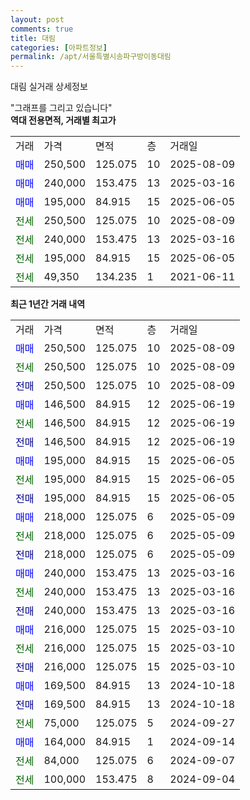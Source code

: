 ```yaml
---
layout: post
comments: true
title: 대림
categories: [아파트정보]
permalink: /apt/서울특별시송파구방이동대림
---
```


대림 실거래 상세정보

<script type="text/javascript">
  google.charts.load('current', {'packages':['line', 'corechart']});
  google.charts.setOnLoadCallback(drawChart);

  function drawChart() {
    var data = new google.visualization.DataTable();
    data.addColumn('date', '거래일');
    data.addColumn('number', "매매");
    data.addColumn('number', "전세");
    data.addColumn('number', "전매");

    data.addRows([[new Date(Date.parse("2025-08-09")), 250500, null, null], [new Date(Date.parse("2025-08-09")), null, 250500, null], [new Date(Date.parse("2025-08-09")), null, null, 250500], [new Date(Date.parse("2025-06-19")), 146500, null, null], [new Date(Date.parse("2025-06-19")), null, 146500, null], [new Date(Date.parse("2025-06-19")), null, null, 146500], [new Date(Date.parse("2025-06-05")), 195000, null, null], [new Date(Date.parse("2025-06-05")), null, 195000, null], [new Date(Date.parse("2025-06-05")), null, null, 195000], [new Date(Date.parse("2025-05-09")), 218000, null, null], [new Date(Date.parse("2025-05-09")), null, 218000, null], [new Date(Date.parse("2025-05-09")), null, null, 218000], [new Date(Date.parse("2025-03-16")), 240000, null, null], [new Date(Date.parse("2025-03-16")), null, 240000, null], [new Date(Date.parse("2025-03-16")), null, null, 240000], [new Date(Date.parse("2025-03-10")), 216000, null, null], [new Date(Date.parse("2025-03-10")), null, 216000, null], [new Date(Date.parse("2025-03-10")), null, null, 216000], [new Date(Date.parse("2024-10-18")), 169500, null, null], [new Date(Date.parse("2024-10-18")), null, null, 169500], [new Date(Date.parse("2024-09-27")), null, 75000, null], [new Date(Date.parse("2024-09-14")), 164000, null, null], [new Date(Date.parse("2024-09-07")), null, 84000, null], [new Date(Date.parse("2024-09-04")), null, 100000, null]]);

    var options = {
      hAxis: {
        format: 'yyyy/MM/dd'
      },    
      lineWidth: 0,
      pointsVisible: true,    
      title: '최근 1년간 유형별 실거래가 분포',
      legend: { position: 'bottom' }
    };

    var formatter = new google.visualization.NumberFormat({pattern:'###,###'} );
    formatter.format(data, 1);
    formatter.format(data, 2);
    
    setTimeout(function() {
        var chart = new google.visualization.LineChart(document.getElementById('columnchart_material'));
        chart.draw(data, (options));
        document.getElementById('loading').style.display = 'none';
    }, 200);
  }
</script>


<div id="loading" style="z-index:20; display: block; margin-left: 0px">"그래프를 그리고 있습니다"</div>
<div id="columnchart_material" style="width: 95%; margin-left: 0px; display: block"></div>
<!-- contents start -->
<b>역대 전용면적, 거래별 최고가</b>
<table class="sortable">
    <tr>
      <td>거래</td>
      <td>가격</td>
      <td>면적</td>
      <td>층</td>
      <td>거래일</td>
    </tr>
        <tr>
          <td><a style="color: blue">매매</a></td>
          <td>250,500</td>
          <td>125.075</td>
          <td>10</td>
          <td>2025-08-09</td>
        </tr>            <tr>
          <td><a style="color: blue">매매</a></td>
          <td>240,000</td>
          <td>153.475</td>
          <td>13</td>
          <td>2025-03-16</td>
        </tr>            <tr>
          <td><a style="color: blue">매매</a></td>
          <td>195,000</td>
          <td>84.915</td>
          <td>15</td>
          <td>2025-06-05</td>
        </tr>        
        <tr>
              <td><a style="color: darkgreen">전세</a></td>
              <td>250,500</td>
              <td>125.075</td>
              <td>10</td>
              <td>2025-08-09</td>
            </tr>            <tr>
              <td><a style="color: darkgreen">전세</a></td>
              <td>240,000</td>
              <td>153.475</td>
              <td>13</td>
              <td>2025-03-16</td>
            </tr>            <tr>
              <td><a style="color: darkgreen">전세</a></td>
              <td>195,000</td>
              <td>84.915</td>
              <td>15</td>
              <td>2025-06-05</td>
            </tr>            <tr>
              <td><a style="color: darkgreen">전세</a></td>
              <td>49,350</td>
              <td>134.235</td>
              <td>1</td>
              <td>2021-06-11</td>
            </tr>        
    
</table>

<b>최근 1년간 거래 내역</b>

<table class="sortable">
    <tr>
      <td>거래</td>
      <td>가격</td>
      <td>면적</td>
      <td>층</td>
      <td>거래일</td>
    </tr>
    <tr>
      <td><a style="color: blue">매매</a></td>
      <td>250,500</td>
      <td>125.075</td>
      <td>10</td>
      <td>2025-08-09</td>
    </tr>          <tr>
      <td><a style="color: darkgreen">전세</a></td>
      <td>250,500</td>
      <td>125.075</td>
      <td>10</td>
      <td>2025-08-09</td>
    </tr>          <tr>
      <td><a style="color: darkblue">전매</a></td>
      <td>250,500</td>
      <td>125.075</td>
      <td>10</td>
      <td>2025-08-09</td>
    </tr>          <tr>
      <td><a style="color: blue">매매</a></td>
      <td>146,500</td>
      <td>84.915</td>
      <td>12</td>
      <td>2025-06-19</td>
    </tr>          <tr>
      <td><a style="color: darkgreen">전세</a></td>
      <td>146,500</td>
      <td>84.915</td>
      <td>12</td>
      <td>2025-06-19</td>
    </tr>          <tr>
      <td><a style="color: darkblue">전매</a></td>
      <td>146,500</td>
      <td>84.915</td>
      <td>12</td>
      <td>2025-06-19</td>
    </tr>          <tr>
      <td><a style="color: blue">매매</a></td>
      <td>195,000</td>
      <td>84.915</td>
      <td>15</td>
      <td>2025-06-05</td>
    </tr>          <tr>
      <td><a style="color: darkgreen">전세</a></td>
      <td>195,000</td>
      <td>84.915</td>
      <td>15</td>
      <td>2025-06-05</td>
    </tr>          <tr>
      <td><a style="color: darkblue">전매</a></td>
      <td>195,000</td>
      <td>84.915</td>
      <td>15</td>
      <td>2025-06-05</td>
    </tr>          <tr>
      <td><a style="color: blue">매매</a></td>
      <td>218,000</td>
      <td>125.075</td>
      <td>6</td>
      <td>2025-05-09</td>
    </tr>          <tr>
      <td><a style="color: darkgreen">전세</a></td>
      <td>218,000</td>
      <td>125.075</td>
      <td>6</td>
      <td>2025-05-09</td>
    </tr>          <tr>
      <td><a style="color: darkblue">전매</a></td>
      <td>218,000</td>
      <td>125.075</td>
      <td>6</td>
      <td>2025-05-09</td>
    </tr>          <tr>
      <td><a style="color: blue">매매</a></td>
      <td>240,000</td>
      <td>153.475</td>
      <td>13</td>
      <td>2025-03-16</td>
    </tr>          <tr>
      <td><a style="color: darkgreen">전세</a></td>
      <td>240,000</td>
      <td>153.475</td>
      <td>13</td>
      <td>2025-03-16</td>
    </tr>          <tr>
      <td><a style="color: darkblue">전매</a></td>
      <td>240,000</td>
      <td>153.475</td>
      <td>13</td>
      <td>2025-03-16</td>
    </tr>          <tr>
      <td><a style="color: blue">매매</a></td>
      <td>216,000</td>
      <td>125.075</td>
      <td>15</td>
      <td>2025-03-10</td>
    </tr>          <tr>
      <td><a style="color: darkgreen">전세</a></td>
      <td>216,000</td>
      <td>125.075</td>
      <td>15</td>
      <td>2025-03-10</td>
    </tr>          <tr>
      <td><a style="color: darkblue">전매</a></td>
      <td>216,000</td>
      <td>125.075</td>
      <td>15</td>
      <td>2025-03-10</td>
    </tr>          <tr>
      <td><a style="color: blue">매매</a></td>
      <td>169,500</td>
      <td>84.915</td>
      <td>13</td>
      <td>2024-10-18</td>
    </tr>          <tr>
      <td><a style="color: darkblue">전매</a></td>
      <td>169,500</td>
      <td>84.915</td>
      <td>13</td>
      <td>2024-10-18</td>
    </tr>          <tr>
      <td><a style="color: darkgreen">전세</a></td>
      <td>75,000</td>
      <td>125.075</td>
      <td>5</td>
      <td>2024-09-27</td>
    </tr>          <tr>
      <td><a style="color: blue">매매</a></td>
      <td>164,000</td>
      <td>84.915</td>
      <td>1</td>
      <td>2024-09-14</td>
    </tr>          <tr>
      <td><a style="color: darkgreen">전세</a></td>
      <td>84,000</td>
      <td>125.075</td>
      <td>6</td>
      <td>2024-09-07</td>
    </tr>          <tr>
      <td><a style="color: darkgreen">전세</a></td>
      <td>100,000</td>
      <td>153.475</td>
      <td>8</td>
      <td>2024-09-04</td>
    </tr>      </table>
<!-- contents end -->    

